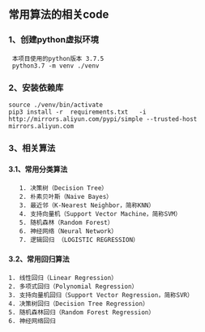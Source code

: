 ## 常用算法的相关code

### 1、创建python虚拟环境

     本项目使用的python版本 3.7.5
     python3.7 -m venv ./venv


### 2、安装依赖库

    source ./venv/bin/activate
    pip3 install -r  requirements.txt   -i   http://mirrors.aliyun.com/pypi/simple --trusted-host mirrors.aliyun.com

### 3、相关算法

#### 3.1、常用分类算法

~~~~
   1. 决策树（Decision Tree）
   2. 朴素贝叶斯（Naive Bayes）
   3. 最近邻（K-Nearest Neighbor，简称KNN）
   4. 支持向量机（Support Vector Machine，简称SVM）
   5. 随机森林（Random Forest）
   6. 神经网络（Neural Network）
   7. 逻辑回归 （LOGISTIC REGRESSION）
~~~~

#### 3.2、常用回归算法

~~~~
1. 线性回归（Linear Regression） 
2. 多项式回归（Polynomial Regression）
3. 支持向量机回归（Support Vector Regression，简称SVR）
4. 决策树回归（Decision Tree Regression）
5. 随机森林回归（Random Forest Regression）
6. 神经网络回归
~~~~


   
   
    
